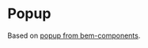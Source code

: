 # Popup

Based on [popup from bem-components](https://github.com/bem/bem-components/blob/v2/common.blocks/popup/popup.en.md).
